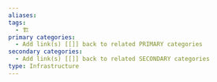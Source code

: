 ```yaml
---
aliases: 
tags:
  - 🏗️
primary categories:
  - Add link(s) [[]] back to related PRIMARY categories
secondary categories:
  - Add link(s) [[]] back to related SECONDARY categories
type: Infrastructure
---
```

